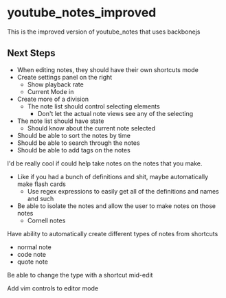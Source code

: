 youtube_notes_improved
======================

This is the improved version of youtube_notes that uses backbonejs



Next Steps
----------
* When editing notes, they should have their own shortcuts mode
* Create settings panel on the right
    * Show playback rate
    * Current Mode in
* Create more of a division
    * The note list should control selecting elements
        * Don't let the actual note views see any of the selecting
* The note list should have state
    * Should know about the current note selected
* Should be able to sort the notes by time
* Should be able to search through the notes
* Should be able to add tags on the notes



I'd be really cool if could help take notes on the notes that you make.
* Like if you had a bunch of definitions and shit, maybe automatically make flash cards
    * Use regex expressions to easily get all of the definitions and names and such
* Be able to isolate the notes and allow the user to make notes on those notes
    * Cornell notes

Have ability to automatically create different types of notes from shortcuts
* normal note
* code note
* quote note

Be able to change the type with a shortcut mid-edit

Add vim controls to editor mode

